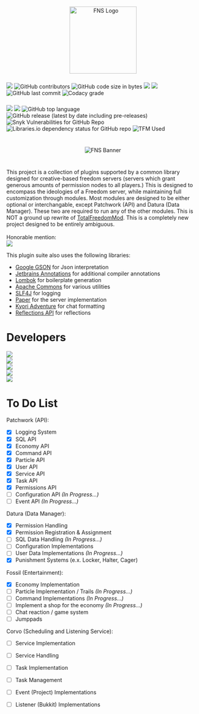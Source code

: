 [Google GSON]: https://github.com/google/gson "Google GSON"

[Jetbrains Annotations]: https://github.com/JetBrains/JetBrains.Annotations "JetBrains Annotations"

[Lombok]: https://github.com/projectlombok/lombok "Lombok"

[Apache Commons]: https://github.com/apache/commons-lang "Apache Commons"

[SLF4J]: https://github.com/qos-ch/slf4j "SLF4J"

[Paper]: https://github.com/PaperMC/Paper "Paper"

[Kyori Adventure]: https://github.com/KyoriPowered/adventure "Kyori Adventure"

[Reflections API]: https://github.com/ronmamo/reflections "Reflections API"

[TotalFreedomMod]: https://github.com/AtlasMediaGroup/TotalFreedomMod "TotalFreedomMod"

#####

<p align="center">
  <img src="https://simplexdev.app/images/fns-content/fnslogo-icon.png" width=175 height=175 alt="FNS Logo">
</p>

###

[<img src="https://img.shields.io/static/v1?label=%20&message=Help%20Wanted&color=red&style=for-the-badge">](https://discord.gg/4PdtmrVNRx)
![GitHub contributors](https://img.shields.io/github/contributors/AtlasMediaGroup/Freedom-Network-Suite?style=for-the-badge)
![GitHub code size in bytes](https://img.shields.io/github/languages/code-size/AtlasMediaGroup/Freedom-Network-Suite?style=for-the-badge)
[<img src="https://img.shields.io/github/issues/AtlasMediaGroup/Freedom-Network-Suite?style=for-the-badge">](https://github.com/AtlasMediaGroup/Freedom-Network-Suite/issues)
[<img src="https://img.shields.io/github/issues-pr/AtlasMediaGroup/Freedom-Network-Suite?style=for-the-badge">](https://github.com/AtlasMediaGroup/Freedom-Network-Suite/pulls)
![GitHub last commit](https://img.shields.io/github/last-commit/AtlasMediaGroup/Freedom-Network-Suite?style=for-the-badge)
![Codacy grade](https://img.shields.io/codacy/grade/176b8003312c4602afb9be7706aef146?style=for-the-badge)

###

[<img src="https://img.shields.io/static/v1?label=Roadmap&message=Google%20Docs&color=4285F4&style=for-the-badge&logo=googledrive">](https://docs.google.com/document/d/197fwNo076RsCiPW6e6QWaGEzTGnDcRuf5FBA6lNeiPE)
[<img src="https://img.shields.io/github/license/AtlasMediaGroup/Freedom-Network-Suite?style=for-the-badge">](https://github.com/AtlasMediaGroup/Freedom-Network-Suite/blob/kitchen-sink/LICENSE.md)
![GitHub top language](https://img.shields.io/github/languages/top/AtlasMediaGroup/Freedom-Network-Suite?style=for-the-badge&logo=github)
![GitHub release (latest by date including pre-releases)](https://img.shields.io/github/v/release/AtlasMediaGroup/Freedom-Network-Suite?include_prereleases&style=for-the-badge&logo=github)
![Snyk Vulnerabilities for GitHub Repo](https://img.shields.io/snyk/vulnerabilities/github/AtlasMediaGroup/Freedom-Network-Suite?style=for-the-badge)
![Libraries.io dependency status for GitHub repo](https://img.shields.io/librariesio/github/AtlasMediaGroup/Freedom-Network-Suite?style=for-the-badge)
![TFM Used](https://img.shields.io/static/v1?label=TFM%20Code%20Used&message=0%25&color=red&style=for-the-badge&logo=tensorflow)

#

<p align="center">
  <img src="https://simplexdev.app/images/fns-content/fnslogo.png" alt="FNS Banner">
</p>

#

This project is a collection of plugins supported by a common library designed for creative-based freedom servers (servers which grant generous amounts of permission nodes to all players.)
This is designed to encompass the ideologies of a Freedom server, while maintaining full customization through modules.
Most modules are designed to be either optional or interchangable, except Patchwork (API) and Datura (Data Manager). These two are required to run any of the other modules.
This is NOT a ground up rewrite of [TotalFreedomMod]. This is a completely new project designed to be entirely ambiguous.
<br>
<br>
Honorable mention:
<br>
[<img src="https://img.shields.io/static/v1?label=Plex&message=A%20New%20Freedom%20Plugin&color=4285F4&style=flat-square&logo=plex)">](https://github.com/plexusorg/Plex)

This plugin suite also uses the following libraries:

- [Google GSON] for Json interpretation
- [Jetbrains Annotations] for additional compiler annotations
- [Lombok] for boilerplate generation
- [Apache Commons] for various utilities
- [SLF4J] for logging
- [Paper] for the server implementation
- [Kyori Adventure] for chat formatting
- [Reflections API] for reflections

# Developers

[<img src="https://img.shields.io/static/v1?label=Team%20Lead&message=Patches&color=blueviolet&style=for-the-badge&logo=intellijidea">](https://github.com/Paldiu)
<br />
[<img src="https://img.shields.io/static/v1?label=Project%20Advisor&message=Video&color=blueviolet&style=for-the-badge&logo=intellijidea">](https://github.com/VideoGameSmash12)
<br />
[<img src="https://img.shields.io/static/v1?label=Developer&message=Allink&color=blueviolet&style=for-the-badge&logo=intellijidea">](https://github.com/allinkdev)
<br />
[<img src="https://img.shields.io/static/v1?label=Developer&message=EnZaXD&color=blueviolet&style=for-the-badge&logo=intellijidea">](https://github.com/FlorianMichael)
<br />
[<img src="https://img.shields.io/static/v1?label=Developer&message=Eva&color=blueviolet&style=for-the-badge&logo=intellijidea">](https://github.com/evallll)

# To Do List

Patchwork (API):

- [x] Logging System
- [x] SQL API
- [x] Economy API
- [x] Command API
- [x] Particle API
- [x] User API
- [x] Service API
- [x] Task API
- [x] Permissions API
- [ ] Configuration API *(In Progress...)*
- [ ] Event API *(In Progress...)*

Datura (Data Manager):

- [x] Permission Handling
- [x] Permission Registration & Assignment
- [ ] SQL Data Handling *(In Progress...)*
- [ ] Configuration Implementations
- [ ] User Data Implementations *(In Progress...)*
- [x] Punishment Systems (e.x. Locker, Halter, Cager)

Fossil (Entertainment):

- [x] Economy Implementation
- [ ] Particle Implementation / Trails *(In Progress...)*
- [ ] Command Implementations *(In Progress...)*
- [ ] Implement a shop for the economy *(In Progress...)*
- [ ] Chat reaction / game system
- [ ] Jumppads

Corvo (Scheduling and Listening Service):

- [ ] Service Implementation
- [ ] Service Handling
- [ ] Task Implementation
- [ ] Task Management
- [ ] Event (Project) Implementations
- [ ] Listener (Bukkit) Implementations

